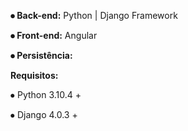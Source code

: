 **⦁ Back-end:** Python | Django Framework <p>
**⦁ Front-end:** Angular <p>
**⦁ Persistência:** <p>

**Requisitos:** <p>
  ⦁ Python 3.10.4 + <p>
  ⦁ Django 4.0.3 +
